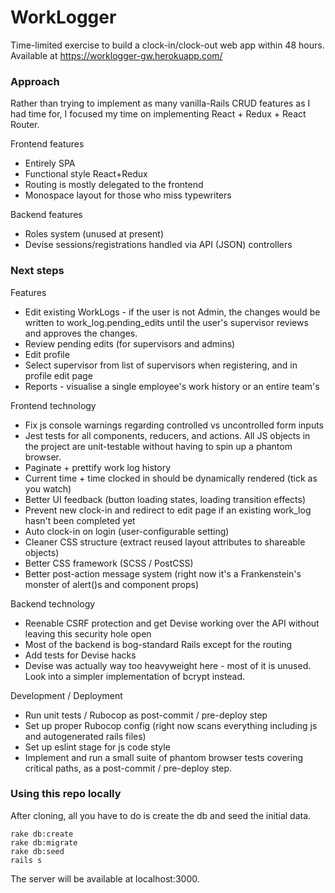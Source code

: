 # WorkLogger

Time-limited exercise to build a clock-in/clock-out web app within 48 hours.
Available at https://worklogger-gw.herokuapp.com/

### Approach

Rather than trying to implement as many vanilla-Rails CRUD features as I had time for, I focused my time on implementing React + Redux + React Router.

Frontend features
* Entirely SPA
* Functional style React+Redux
* Routing is mostly delegated to the frontend
* Monospace layout for those who miss typewriters

Backend features
* Roles system (unused at present)
* Devise sessions/registrations handled via API (JSON) controllers

### Next steps

Features
* Edit existing WorkLogs - if the user is not Admin, the changes would be written to work_log.pending_edits until the user's supervisor reviews and approves the changes.
* Review pending edits (for supervisors and admins)
* Edit profile
* Select supervisor from list of supervisors when registering, and in profile edit page
* Reports - visualise a single employee's work history or an entire team's

Frontend technology
* Fix js console warnings regarding controlled vs uncontrolled form inputs
* Jest tests for all components, reducers, and actions. All JS objects in the project are unit-testable without having to spin up a phantom browser.
* Paginate + prettify work log history
* Current time + time clocked in should be dynamically rendered (tick as you watch)
* Better UI feedback (button loading states, loading transition effects)
* Prevent new clock-in and redirect to edit page if an existing work_log hasn't been completed yet
* Auto clock-in on login (user-configurable setting)
* Cleaner CSS structure (extract reused layout attributes to shareable objects)
* Better CSS framework (SCSS / PostCSS)
* Better post-action message system (right now it's a Frankenstein's monster of alert()s and component props)

Backend technology
* Reenable CSRF protection and get Devise working over the API without leaving this security hole open
* Most of the backend is bog-standard Rails except for the routing
* Add tests for Devise hacks
* Devise was actually way too heavyweight here - most of it is unused. Look into a simpler implementation of bcrypt instead.

Development / Deployment
* Run unit tests / Rubocop as post-commit / pre-deploy step
* Set up proper Rubocop config (right now scans everything including js and autogenerated rails files)
* Set up eslint stage for js code style
* Implement and run a small suite of phantom browser tests covering critical paths, as a post-commit / pre-deploy step. 

### Using this repo locally

After cloning, all you have to do is create the db and seed the initial data.
```
rake db:create
rake db:migrate
rake db:seed
rails s
```
The server will be available at localhost:3000.
